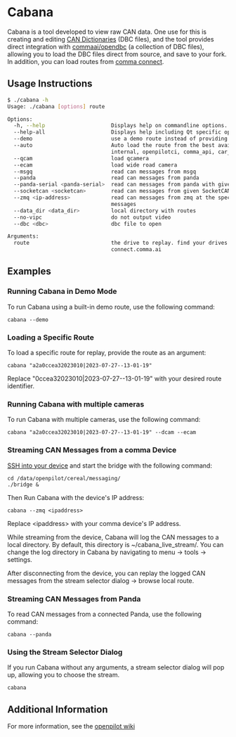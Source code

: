 # Cabana

Cabana is a tool developed to view raw CAN data. One use for this is creating and editing [CAN Dictionaries](http://socialledge.com/sjsu/index.php/DBC_Format) (DBC files), and the tool provides direct integration with [commaai/opendbc](https://github.com/commaai/opendbc) (a collection of DBC files), allowing you to load the DBC files direct from source, and save to your fork. In addition, you can load routes from [comma connect](https://connect.comma.ai).

## Usage Instructions

```bash
$ ./cabana -h
Usage: ./cabana [options] route

Options:
  -h, --help                     Displays help on commandline options.
  --help-all                     Displays help including Qt specific options.
  --demo                         use a demo route instead of providing your own
  --auto                         Auto load the route from the best available source (no video):
                                 internal, openpilotci, comma_api, car_segments, testing_closet
  --qcam                         load qcamera
  --ecam                         load wide road camera
  --msgq                         read can messages from msgq
  --panda                        read can messages from panda
  --panda-serial <panda-serial>  read can messages from panda with given serial
  --socketcan <socketcan>        read can messages from given SocketCAN device
  --zmq <ip-address>             read can messages from zmq at the specified ip-address
                                 messages
  --data_dir <data_dir>          local directory with routes
  --no-vipc                      do not output video
  --dbc <dbc>                    dbc file to open

Arguments:
  route                          the drive to replay. find your drives at
                                 connect.comma.ai
```

## Examples

### Running Cabana in Demo Mode
To run Cabana using a built-in demo route, use the following command:

```shell
cabana --demo
```

### Loading a Specific Route

To load a specific route for replay, provide the route as an argument:

```shell
cabana "a2a0ccea32023010|2023-07-27--13-01-19"
```

Replace "0ccea32023010|2023-07-27--13-01-19" with your desired route identifier.


### Running Cabana with multiple cameras
To run Cabana with multiple cameras, use the following command:

```shell
cabana "a2a0ccea32023010|2023-07-27--13-01-19" --dcam --ecam
```

### Streaming CAN Messages from a comma Device

[SSH into your device](https://github.com/commaai/openpilot/wiki/SSH) and start the bridge with the following command:

```shell
cd /data/openpilot/cereal/messaging/
./bridge &
```

Then Run Cabana with the device's IP address:

```shell
cabana --zmq <ipaddress>
```

Replace &lt;ipaddress&gt; with your comma device's IP address.

While streaming from the device, Cabana will log the CAN messages to a local directory. By default, this directory is ~/cabana_live_stream/. You can change the log directory in Cabana by navigating to menu -> tools -> settings.

After disconnecting from the device, you can replay the logged CAN messages from the stream selector dialog -> browse local route.

### Streaming CAN Messages from Panda

To read CAN messages from a connected Panda, use the following command:

```shell
cabana --panda
```

### Using the Stream Selector Dialog

If you run Cabana without any arguments, a stream selector dialog will pop up, allowing you to choose the stream.

```shell
cabana
```

## Additional Information

For more information, see the [openpilot wiki](https://github.com/commaai/openpilot/wiki/Cabana)
